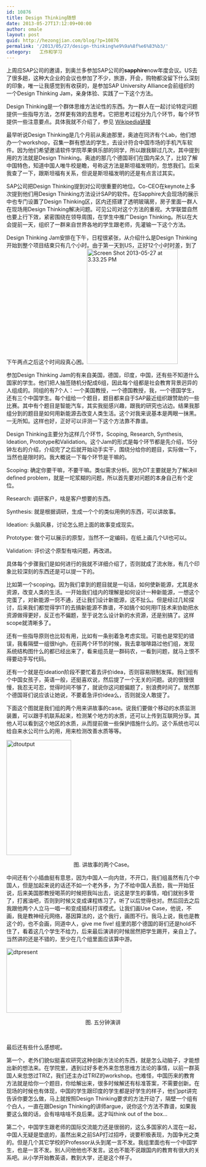 ```yaml
---
id: 10876
title: Design Thinking随想
date: 2013-05-27T17:12:09+00:00
author: omale
layout: post
guid: http://hezongjian.com/blog/?p=10876
permalink: '/2013/05/27/design-thinking%e9%9a%8f%e6%83%b3/'
category:   工作和学习  
---
```

上周应SAP公司的邀请，到奥兰多参加SAP公司的**sapphire**now年度会议。US去了很多趟，这种大企业的会议也参加了不少，旅游，开会，购物都没留下什么深刻的印象，唯一让我感觉到有收获的，是参加SAP University Alliance会前组织的一个Design Thinking Jam，亲身体验、实践了一下这个方法。

Design Thinking是一个群体思维方法论性的东西。为一群人在一起讨论特定问题提供一些指导方法，怎样更有效的去思考。它把思考过程分为几个环节，每个环节提供一些注意要点。具体我就不介绍了，参见 [Wikipedia链接](http://en.wikipedia.org/wiki/Design_thinking)

最早听说Design Thinking是几个月前从奥迪那里，奥迪在同济有个Lab，他们想办一个workshop，召集一群有想法的学生，去设计符合中国市场的手机汽车软件。因为他们希望邀请软件学院苹果俱乐部的同学，所以跟我聊过几次，其中提到用的方法就是Design Thinking。奥迪的那几个德国哥们在国内呆久了，比较了解中国特色，知道中国人唯牛校是瞻，号称这方法是斯坦福发明的，忽悠我们。后来我查了一下，跟斯坦福有关系，但说是斯坦福发明的还是有点言过其实。

SAP公司把Design Thinking提到对公司很重要的地位。Co-CEO在keynote上多次提到他们用Design Thinking方法设计SAP的软件。在Sapphire大会现场的展示中也专门设置了Design Thinking区，区内还搭建了透明玻璃房，房子里面一群人在现场用Design Thinking解决问题。可见公司对这个方法的重视。大学联盟自然也要上行下效，紧密围绕在领导周围，在学生中推广Design Thinking。所以在大会提前一天，组织了一群来自世界各地的学生跟老师，先灌输一下这个方法。

Design Thinking Jam安排在下午，日程很紧张，从介绍什么是Design Thinking开始到整个项目结束只有几个小时。由于第一天到US，正好12个小时时差，到了下午两点之后这个时间段真心困。[<img class="aligncenter size-medium wp-image-10887" alt="Screen Shot 2013-05-27 at 3.33.25 PM" src="/uploads/2013/05/Screen-Shot-2013-05-27-at-3.33.25-PM-237x300.png" width="237" height="300" srcset="/uploads/2013/05/Screen-Shot-2013-05-27-at-3.33.25-PM-237x300.png 237w, /uploads/2013/05/Screen-Shot-2013-05-27-at-3.33.25-PM.png 446w" sizes="(max-width: 237px) 100vw, 237px" />](/uploads/2013/05/Screen-Shot-2013-05-27-at-3.33.25-PM.png)

参加Design Thinking Jam的有来自美国，德国，印度，中国，还有些不知道什么国家的学生。他们把人抽签随机分配成6组，因此每个组都是社会教育背景迥异的人组成的。同组的有7个人：一个美国教授，一个德国教授，我，一个德国学生，还有三个中国学生。每个组给一个题目，题目都来自于SAP最近组织跟赞助的一些比赛。其中有个题目是智能汽车，其实我挺感兴趣，跟我的研究也沾边。结果我那组分到的题目是如何用新能源去改变人类生活。这个对我来说基本是两眼一抹黑。一无所知。这样也好，正好可以评测一下这个方法靠不靠谱。

Design Thinking主要分为这样几个环节，Scoping, Research, Synthesis, Ideation, Prototype和Validation。这个Jam的形式是每个环节都是先介绍，15分钟左右的介绍，介绍完了之后就开始动手实干，围绕分给你的题目，实际做一下，当然也是限时的。我大概说一下每个环节是干嘛的。

Scoping: 确定你要干嘛，不要干嘛。类似需求分析。因为DT主要就是为了解决ill defined problem，就是一坨浆糊的问题，所以首先要对问题的本身自己有个定位。

Research: 调研客户，啥是客户想要的东西。

Synthesis: 就是根据调研，生成一个个的类似用例的东西，可以讲故事。

Ideation: 头脑风暴，讨论怎么把上面的故事变成现实。

Prototype: 做个可以展示的原型，当然不一定编码，在纸上画几个UI也可以。

Validation: 评价这个原型有啥问题，再改进。

具体每个步骤我们是如何进行的我就不详细介绍了，否则就成了流水账，有几个印象比较深刻的东西还是可以提一下的。

比如第一个scoping。因为我们拿到的题目就是一句话，如何使新能源，尤其是水资源，改变人类的生活。一开始我们组内的理解是如何设计一种新能源，一想这个完蛋了，对新能源一窍不通，还让我们设计新能源，这不扯么。但是经过几轮探讨，后来我们都觉得学IT的去搞新能源不靠谱，不如搞个如何用IT技术来协助把水资源做得更好，反正也不偏题，至于说怎么设计新的水资源，还是别搞了。这样scope就清晰多了。

还有一些指导原则也比较有用，比如有一条别着急考虑实现。可能也是常犯的错误，我看隔壁一组很high，在前两个环节的时候，我去拿咖啡路过他们组，发现系统结构图什么的都已经出来了，看来组员是一群码农，一看到问题，就马上恨不得要动手写代码。

还有一个就是在ideation阶段不要忙着去评价idea，否则容易限制发挥。我们组有个中国女孩子，英语一般，还挺喜欢说，然后提了一个无关的问题。说的很慢很慢，我忍无可忍，觉得时间不够了，就说你这问题偏题了，别浪费时间了。居然那个德国哥们说应该让她说，不要着急评价idea么，否则就没人敢提了。

下面这个图就是我们组的两个用来讲故事的case。说我们要做个移动的水质监测装置，可以跟手机联系起来，检测某个地方的水质，还可以上传到互联网分享。其他人可以看到这个地区的水质，从而提前做一些保护措施什么的。这个系统也可以给自来水公司什么的用，用来检测改善水质等等。

<img class="aligncenter size-medium wp-image-10877" alt="dtoutput" src="/uploads/2013/05/WP_20130513_029-169x300.jpg" width="169" height="300" srcset="/uploads/2013/05/WP_20130513_029-169x300.jpg 169w, /uploads/2013/05/WP_20130513_029-577x1024.jpg 577w, /uploads/2013/05/WP_20130513_029.jpg 720w" sizes="(max-width: 169px) 100vw, 169px" />

<p style="text-align: center;">
  图. 讲故事的两个Case。
</p>

中间还有个小插曲挺有意思，因为中国人一向内敛，不开口，我们组虽然有几个中国人，但是加起来说的话还不如一个老外多，为了不给中国人丢脸，我一开始狂说，后来美国那教授喝茶的时候把我叫出去，说这是学生的事情，咱们就别多管了，打酱油吧，否则到时候又变成课程练习了。听了以后觉得也对。然后回去之后我跟他两个人立马一唱一和变成插科打诨模式。让我们画Use Case，他说，不画，我是教神经元网络，基因算法的，这个我行，画图不行。我马上说，我也是教这个的，也不会画，同道中人，give me five! 组里的那个德国的哥们还是hold不住了，看着这几个学生不给力，后来最后演讲的时候居然把学生踢开，亲自上了。当然讲的还是不错的，至少在几个组里面应该算中游。

[<img class="aligncenter size-medium wp-image-10878" alt="dtpresent" src="/uploads/2013/05/WP_20130513_028-300x169.jpg" width="300" height="169" srcset="/uploads/2013/05/WP_20130513_028-300x169.jpg 300w, /uploads/2013/05/WP_20130513_028-768x433.jpg 768w, /uploads/2013/05/WP_20130513_028-1024x577.jpg 1024w, /uploads/2013/05/WP_20130513_028.jpg 1278w" sizes="(max-width: 300px) 100vw, 300px" />](/uploads/2013/05/WP_20130513_028.jpg)

<p style="text-align: center;">
  图. 五分钟演讲
</p>

&nbsp;

最后还有些什么感想呢。

第一个，老外们貌似挺喜欢研究这种创新方法论的东西，就是怎么动脑子，才能想出新的想法来。在学院里，遇到过好多老外来忽悠思维方法论的事情，以前一群英国人来忽悠过TRIZ，我们还主办过TRIZ的workshop。也难怪，中国历来的教育方法就是给你一个题目，你给解出来，很多时候解还有标准答案，不需要创新。在现场的时候也有体现，中国的学生跟印度的学生都是好学生的样子，他们ppt讲完告诉你要怎么做，马上就按照Design Thinking要求的方法开动了，隔壁一个组有个白人，一直在跟Design Thinking的讲师argue，说你这个方法不靠谱，如果我要这么做的话，会有啥啥啥不良后果。这才叫think out of the box&#8230;

第二个，中国学生跟老师的国际交流能力还是很弱的，这么多国家的人混在一起，中国人无疑是垫底的，虽然出来之前SAP打过招呼，说要积极表现，为国争光之类的。但是几个其它学校的Professor从头到尾一言不发。我组里面也有一个中国学生，也是一言不发。别人问他他也不发言。这也不能不说跟国内的教育有很大的关系吧。从小学开始教英语，教到大学，还是这个样子。